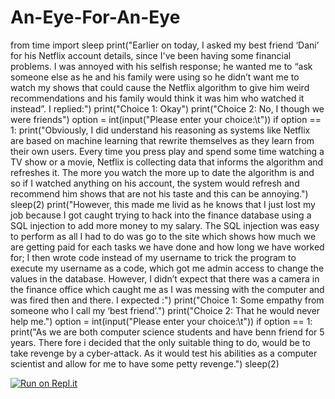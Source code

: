 # An-Eye-For-An-Eye
from time import sleep
print("Earlier on today, I asked my best friend ‘Dani’ for his Netflix account details, since I've been having some financial problems. I was annoyed with his selfish response; he wanted me to “ask someone else as he and his family were using so he didn’t want me to watch my shows that could cause the Netflix algorithm to give him weird recommendations and his family would think it was him who watched it instead”. I replied:")
print("Choice 1: Okay")
print("Choice 2: No, I though we were friends")
option = int(input("Please enter your choice:\t"))
if option == 1:
  print("Obviously, I did understand his reasoning as systems like Netflix are based on machine learning that rewrite themselves as they learn from their own users. Every time you press play and spend some time watching a TV show or a movie, Netflix is collecting data that informs the algorithm and refreshes it. The more you watch the more up to date the algorithm is and so if I watched anything on his account, the system would refresh and recommend him shows that are not his taste and this can be annoying.")
  sleep(2)
  print("However, this made me livid as he knows that I just lost my job because I got caught trying to hack into the finance database using a SQL injection to add more money to my salary. The SQL injection was easy to perform as all I had to do was go to the site which shows how much we are getting paid for each tasks we have done and how long we have worked for; I then wrote code instead of my username to trick the program to execute my username as a code, which got me admin access to change the values in the database. However, I didn’t expect that there was a camera in the finance office which caught me as I was messing with the computer and was fired then and there. I expected :")
  print("Choice 1: Some empathy from someone who I call my ‘best friend’.")
  print("Choice 2: That he would never help me.")
  option = int(input("Please enter your choice:\t"))
  if option == 1:
    print("As we are both computer science students and have benn friend for 5 years. There fore i decided that the only suitable thing to do, would be to take revenge by a cyber-attack. As it would test his abilities as a computer scientist and allow for me to have some petty revenge.")
    sleep(2)

[![Run on Repl.it](https://repl.it/badge/github/ralt123/An-Eye-For-An-Eye)](https://repl.it/github/ralt123/An-Eye-For-An-Eye)
